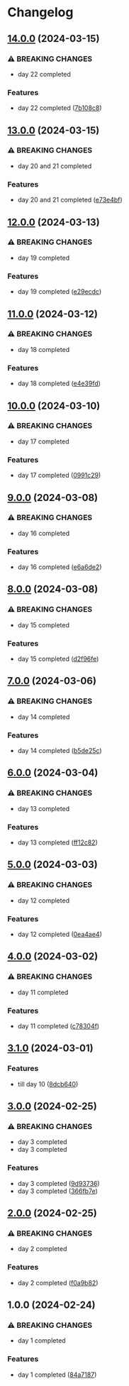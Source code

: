 # Changelog

## [14.0.0](https://github.com/sergiorgiraldo/AdventOfCode2018/compare/v13.0.0...v14.0.0) (2024-03-15)


### ⚠ BREAKING CHANGES

* day 22 completed

### Features

* day 22 completed ([7b108c8](https://github.com/sergiorgiraldo/AdventOfCode2018/commit/7b108c894f32f132fa144f3a23470e60690768a2))

## [13.0.0](https://github.com/sergiorgiraldo/AdventOfCode2018/compare/v12.0.0...v13.0.0) (2024-03-15)


### ⚠ BREAKING CHANGES

* day 20 and 21 completed

### Features

* day 20 and 21 completed ([e73e4bf](https://github.com/sergiorgiraldo/AdventOfCode2018/commit/e73e4bfab69f45807f5d42829b0fdd150fab1675))

## [12.0.0](https://github.com/sergiorgiraldo/AdventOfCode2018/compare/v11.0.0...v12.0.0) (2024-03-13)


### ⚠ BREAKING CHANGES

* day 19 completed

### Features

* day 19 completed ([e29ecdc](https://github.com/sergiorgiraldo/AdventOfCode2018/commit/e29ecdcf81c29599e9880a6638498322ad2e5395))

## [11.0.0](https://github.com/sergiorgiraldo/AdventOfCode2018/compare/v10.0.0...v11.0.0) (2024-03-12)


### ⚠ BREAKING CHANGES

* day 18 completed

### Features

* day 18 completed ([e4e39fd](https://github.com/sergiorgiraldo/AdventOfCode2018/commit/e4e39fd5ca1c3a958abefcd9ff5f00ae310a8b27))

## [10.0.0](https://github.com/sergiorgiraldo/AdventOfCode2018/compare/v9.0.0...v10.0.0) (2024-03-10)


### ⚠ BREAKING CHANGES

* day 17 completed

### Features

* day 17 completed ([0991c29](https://github.com/sergiorgiraldo/AdventOfCode2018/commit/0991c29bb1ed835598573af8963836a5bd49b057))

## [9.0.0](https://github.com/sergiorgiraldo/AdventOfCode2018/compare/v8.0.0...v9.0.0) (2024-03-08)


### ⚠ BREAKING CHANGES

* day 16 completed

### Features

* day 16 completed ([e6a6de2](https://github.com/sergiorgiraldo/AdventOfCode2018/commit/e6a6de29749b8ffecbaa1b0b0803a3073a652147))

## [8.0.0](https://github.com/sergiorgiraldo/AdventOfCode2018/compare/v7.0.0...v8.0.0) (2024-03-08)


### ⚠ BREAKING CHANGES

* day 15 completed

### Features

* day 15 completed ([d2f96fe](https://github.com/sergiorgiraldo/AdventOfCode2018/commit/d2f96fef814446621809e3c80d9b963284a51f60))

## [7.0.0](https://github.com/sergiorgiraldo/AdventOfCode2018/compare/v6.0.0...v7.0.0) (2024-03-06)


### ⚠ BREAKING CHANGES

* day 14 completed

### Features

* day 14 completed ([b5de25c](https://github.com/sergiorgiraldo/AdventOfCode2018/commit/b5de25c752abdd66a9366f194523e2c07eece9f5))

## [6.0.0](https://github.com/sergiorgiraldo/AdventOfCode2018/compare/v5.0.0...v6.0.0) (2024-03-04)


### ⚠ BREAKING CHANGES

* day 13 completed

### Features

* day 13 completed ([ff12c82](https://github.com/sergiorgiraldo/AdventOfCode2018/commit/ff12c823447cf851a90443a61cd14b283cacacad))

## [5.0.0](https://github.com/sergiorgiraldo/AdventOfCode2018/compare/v4.0.0...v5.0.0) (2024-03-03)


### ⚠ BREAKING CHANGES

* day 12 completed

### Features

* day 12 completed ([0ea4ae4](https://github.com/sergiorgiraldo/AdventOfCode2018/commit/0ea4ae49eb1b535e7c57ed2f85083a0c0658a694))

## [4.0.0](https://github.com/sergiorgiraldo/AdventOfCode2018/compare/v3.1.0...v4.0.0) (2024-03-02)


### ⚠ BREAKING CHANGES

* day 11 completed

### Features

* day 11 completed ([c78304f](https://github.com/sergiorgiraldo/AdventOfCode2018/commit/c78304feed915e43712c4aa289263bca454f533c))

## [3.1.0](https://github.com/sergiorgiraldo/AdventOfCode2018/compare/v3.0.0...v3.1.0) (2024-03-01)


### Features

* till day 10 ([8dcb640](https://github.com/sergiorgiraldo/AdventOfCode2018/commit/8dcb640672588d13ae23c74cc34ce2aa341e8cd6))

## [3.0.0](https://github.com/sergiorgiraldo/AdventOfCode2018/compare/v2.0.0...v3.0.0) (2024-02-25)


### ⚠ BREAKING CHANGES

* day 3 completed
* day 3 completed

### Features

* day 3 completed ([9d93736](https://github.com/sergiorgiraldo/AdventOfCode2018/commit/9d9373611470999a236dc750ffd7ab6cf94b0259))
* day 3 completed ([366fb7e](https://github.com/sergiorgiraldo/AdventOfCode2018/commit/366fb7e27ec54ef525b70d0a80714154b880f39e))

## [2.0.0](https://github.com/sergiorgiraldo/AdventOfCode2018/compare/v1.0.0...v2.0.0) (2024-02-25)


### ⚠ BREAKING CHANGES

* day 2 completed

### Features

* day 2 completed ([f0a9b82](https://github.com/sergiorgiraldo/AdventOfCode2018/commit/f0a9b822a7548b87fd9f9da367d305dd542dc381))

## 1.0.0 (2024-02-24)


### ⚠ BREAKING CHANGES

* day 1 completed

### Features

* day 1 completed ([84a7187](https://github.com/sergiorgiraldo/AdventOfCode2018/commit/84a71873a7b2bcf1bf7925d4328ea8df55e7df39))
